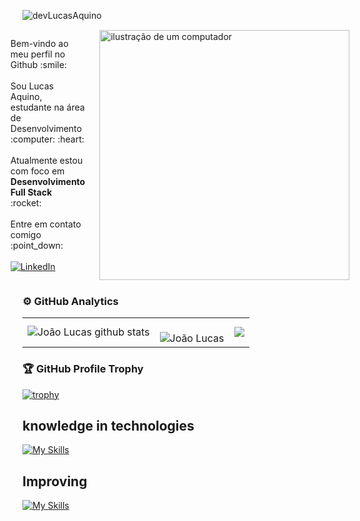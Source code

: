 <p align="left"><img src="https://komarev.com/ghpvc/?username=devLucasAquino&label=Profile%20views&color=0e75b6&style=flat" alt="devLucasAquino" /></p>



<div style="display: flex; align-items: center; justify-content: center;">
  <p align="left" style="margin-right: 20px;">
    Bem-vindo ao meu perfil no Github :smile: <br><br>
    Sou Lucas Aquino, estudante na área de Desenvolvimento :computer: :heart: <br><br>
    Atualmente estou com foco em <strong>Desenvolvimento Full Stack</strong> :rocket: <br><br>
    Entre em contato comigo :point_down: <br><br>
    <a href="#" title="LinkedIn">
      <img src="https://img.shields.io/badge/-Linkedin-0e76a8?style=flat-square&logo=Linkedin&logoColor=white&link=https://www.linkedin.com/in/jo%C3%A3o-lucas-aquino-alves-b52761290/" alt="LinkedIn"/>
    </a>
  </p>
  <img src="https://raw.githubusercontent.com/MicaelliMedeiros/micaellimedeiros/master/image/computer-illustration.png" alt="ilustração de um computador" align="right" style="min-width: 400px; max-width: 400px; width: 400px;">
</div>





### ⚙️ GitHub Analytics

<table>
  <tr>
    <td>
      <img src="https://github-readme-stats.vercel.app/api?username=devlucasaquino&show_icons=true&count_private=true&hide_border=true&title_color=00bfbf&icon_color=00bfbf&text_color=c9d1d9&bg_color=000" alt="João Lucas github stats"/> 
    </td>
    <td>
      <br />
      <img src="https://github-readme-streak-stats.herokuapp.com?user=devLucasAquino&theme=dark&hide_border=true&border_radius=6&date_format=%5BY%20%5DM%20j&mode=weekly" alt="João Lucas" />
    </td>
    <td>
      <img src="https://github-readme-stats.vercel.app/api/top-langs/?username=devlucasaquino&layout=compact&hide_border=true&title_color=00bfbf&text_color=00bfbf&bg_color=000" />
    </td>
  </tr>
</table>

<div> 


</div>

### 🏆 GitHub Profile Trophy

<p align="center">
  <a
    href="https://github.com/ryo-ma/github-profile-trophy"
    title="repositório de troféus"
  >

  [![trophy](https://github-profile-trophy.vercel.app/?username=devlucasaquino&theme=algolia)](https://github.com/ryo-ma/github-profile-trophy)
    
  </a>
</p>


## knowledge in technologies

[![My Skills](https://skillicons.dev/icons?i=html,css,js,typescript,react,vue,tailwind,sass,bootstrap,python,nodejs,go,java,spring,postman,mysql,prisma,figma,git,vscode,github&perline=13)](https://skillicons.dev)

## Improving

[![My Skills](https://skillicons.dev/icons?i=angular,nestjs,django,nextjs,mongodb,aws,flutter,docker,vercel&perline=13)](https://skillicons.dev)
